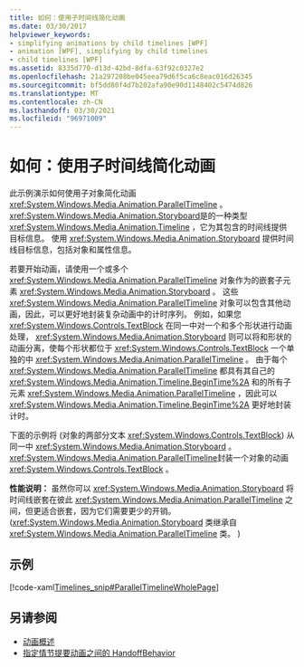 ```yaml
---
title: 如何：使用子时间线简化动画
ms.date: 03/30/2017
helpviewer_keywords:
- simplifying animations by child timelines [WPF]
- animation [WPF], simplifying by child timelines
- child timelines [WPF]
ms.assetid: 8335d770-d13d-42bd-8dfa-63f92c0327e2
ms.openlocfilehash: 21a297208be045eea79d6f5ca6c8eac016d26345
ms.sourcegitcommit: bf5dd80f4d7b202afa90e90d1148402c5474d826
ms.translationtype: MT
ms.contentlocale: zh-CN
ms.lasthandoff: 03/30/2021
ms.locfileid: "96971009"
---
```

# <a name="how-to-simplify-animations-by-using-child-timelines"></a>如何：使用子时间线简化动画
此示例演示如何使用子对象简化动画 <xref:System.Windows.Media.Animation.ParallelTimeline> 。 <xref:System.Windows.Media.Animation.Storyboard>是的一种类型 <xref:System.Windows.Media.Animation.Timeline> ，它为其包含的时间线提供目标信息。 使用 <xref:System.Windows.Media.Animation.Storyboard> 提供时间线目标信息，包括对象和属性信息。  
  
 若要开始动画，请使用一个或多个 <xref:System.Windows.Media.Animation.ParallelTimeline> 对象作为的嵌套子元素 <xref:System.Windows.Media.Animation.Storyboard> 。 这些 <xref:System.Windows.Media.Animation.ParallelTimeline> 对象可以包含其他动画，因此，可以更好地封装复杂动画中的计时序列。 例如，如果您 <xref:System.Windows.Controls.TextBlock> 在同一中对一个和多个形状进行动画处理， <xref:System.Windows.Media.Animation.Storyboard> 则可以将和形状的动画分离，使每个形状都位于 <xref:System.Windows.Controls.TextBlock> 一个单独的中 <xref:System.Windows.Media.Animation.ParallelTimeline> 。 由于每个 <xref:System.Windows.Media.Animation.ParallelTimeline> 都具有其自己的 <xref:System.Windows.Media.Animation.Timeline.BeginTime%2A> 和的所有子元素 <xref:System.Windows.Media.Animation.ParallelTimeline> ，因此可以 <xref:System.Windows.Media.Animation.Timeline.BeginTime%2A> 更好地封装计时。  
  
 下面的示例将 (对象的两部分文本 <xref:System.Windows.Controls.TextBlock>) 从同一中 <xref:System.Windows.Media.Animation.Storyboard> 。 <xref:System.Windows.Media.Animation.ParallelTimeline>封装一个对象的动画 <xref:System.Windows.Controls.TextBlock> 。  
  
 **性能说明：** 虽然你可以 <xref:System.Windows.Media.Animation.Storyboard> 将时间线嵌套在彼此 <xref:System.Windows.Media.Animation.ParallelTimeline> 之间，但更适合嵌套，因为它们需要更少的开销。  (<xref:System.Windows.Media.Animation.Storyboard> 类继承自 <xref:System.Windows.Media.Animation.ParallelTimeline> 类。 )   
  
## <a name="example"></a>示例  
 [!code-xaml[Timelines_snip#ParallelTimelineWholePage](~/samples/snippets/csharp/VS_Snippets_Wpf/Timelines_snip/CS/ParallelTimelineExample.xaml#paralleltimelinewholepage)]  
  
## <a name="see-also"></a>另请参阅

- [动画概述](animation-overview.md)
- [指定情节提要动画之间的 HandoffBehavior](how-to-specify-handoffbehavior-between-storyboard-animations.md)
